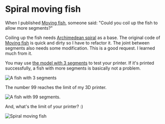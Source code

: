 # Spiral moving fish

When I published [Moving fish](https://www.thingiverse.com/thing:1702602), someone said:  "Could you coil up the fish to allow more segments?"

Coiling up the fish needs [Archimedean spiral](https://en.wikipedia.org/wiki/Archimedean_spiral) as a base. The original code of [Moving fish](https://www.thingiverse.com/thing:1702602) is quick and dirty so I have to refactor it. The joint between segments also needs some modification. This is a good request. I learned much from it. 

You may use [the model with 3 segments](http://www.thingiverse.com/download:2748188) to test your printer. If it's printed successfully, a fish with more segments is basically not a problem. 

![A fish with 3 segments](http://thingiverse-production-new.s3.amazonaws.com/renders/c5/f2/f1/62/d8/e958509d22c61a6b6c42636d5623ff7c_preview_featured.jpg)

The number 99 reaches the limit of my 3D printer. 

![A fish with 99 segments](http://thingiverse-production-new.s3.amazonaws.com/renders/1f/37/bf/5e/5b/948350c9d49c9b164c7a2d9509e6b198_preview_featured.jpg).

And, what's the limit of your printer? :)

![Spiral moving fish](http://thingiverse-production-new.s3.amazonaws.com/renders/64/d9/0b/c2/d9/cb55b44959f36411fdc21fca220a194d_preview_featured.jpg)
